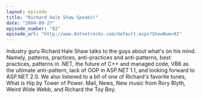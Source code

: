 ```yaml
---
layout: episode
title: "Richard Hale Shaw Speaks!"
date: "2004-09-27"
episode_number: "82"
episode_url: "http://www.dotnetrocks.com/default.aspx?ShowNum=82"
---
```


Industry guru Richard Hale Shaw talks to the guys about what's on his mind. Namely, patterns, practices, anti-practices and anti-patterns, best practices, patterns in .NET, the future of C++ and managed code, VB6 as the ultimate anti-pattern, lack of OOP in ASP.NET 1.1, and looking forward to ASP.NET 2.0. We also listened to a bit of one of Richard's favorite tunes, What is Hip by Tower of Power. Mail, News, New music from Rory Blyth, Weird Wide Webb, and Richard the Toy Boy.
